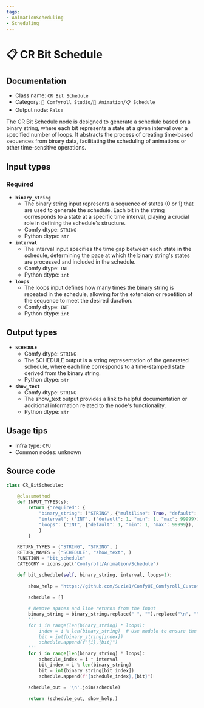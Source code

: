 ```yaml
---
tags:
- AnimationScheduling
- Scheduling
---
```


# 📋 CR Bit Schedule
## Documentation
- Class name: `CR Bit Schedule`
- Category: `🧩 Comfyroll Studio/🎥 Animation/📋 Schedule`
- Output node: `False`

The CR Bit Schedule node is designed to generate a schedule based on a binary string, where each bit represents a state at a given interval over a specified number of loops. It abstracts the process of creating time-based sequences from binary data, facilitating the scheduling of animations or other time-sensitive operations.
## Input types
### Required
- **`binary_string`**
    - The binary string input represents a sequence of states (0 or 1) that are used to generate the schedule. Each bit in the string corresponds to a state at a specific time interval, playing a crucial role in defining the schedule's structure.
    - Comfy dtype: `STRING`
    - Python dtype: `str`
- **`interval`**
    - The interval input specifies the time gap between each state in the schedule, determining the pace at which the binary string's states are processed and included in the schedule.
    - Comfy dtype: `INT`
    - Python dtype: `int`
- **`loops`**
    - The loops input defines how many times the binary string is repeated in the schedule, allowing for the extension or repetition of the sequence to meet the desired duration.
    - Comfy dtype: `INT`
    - Python dtype: `int`
## Output types
- **`SCHEDULE`**
    - Comfy dtype: `STRING`
    - The SCHEDULE output is a string representation of the generated schedule, where each line corresponds to a time-stamped state derived from the binary string.
    - Python dtype: `str`
- **`show_text`**
    - Comfy dtype: `STRING`
    - The show_text output provides a link to helpful documentation or additional information related to the node's functionality.
    - Python dtype: `str`
## Usage tips
- Infra type: `CPU`
- Common nodes: unknown


## Source code
```python
class CR_BitSchedule:
    
    @classmethod
    def INPUT_TYPES(s):
        return {"required": {
            "binary_string": ("STRING", {"multiline": True, "default": ""}),
            "interval": ("INT", {"default": 1, "min": 1, "max": 99999}),
            "loops": ("INT", {"default": 1, "min": 1, "max": 99999}),
            }
        }

    RETURN_TYPES = ("STRING", "STRING", )
    RETURN_NAMES = ("SCHEDULE", "show_text", )
    FUNCTION = "bit_schedule"
    CATEGORY = icons.get("Comfyroll/Animation/Schedule")    

    def bit_schedule(self, binary_string, interval, loops=1):
    
        show_help = "https://github.com/Suzie1/ComfyUI_Comfyroll_CustomNodes/wiki/Schedule-Nodes#cr-bit-schedule"
    
        schedule = []

        # Remove spaces and line returns from the input
        binary_string = binary_string.replace(" ", "").replace("\n", "")
        '''
        for i in range(len(binary_string) * loops):
            index = i % len(binary_string)  # Use modulo to ensure the index continues in a single sequence
            bit = int(binary_string[index])
            schedule.append(f"{i},{bit}")
        '''    
        for i in range(len(binary_string) * loops):
            schedule_index = i * interval
            bit_index = i % len(binary_string)
            bit = int(binary_string[bit_index])
            schedule.append(f"{schedule_index},{bit}")            
                
        schedule_out = '\n'.join(schedule)
        
        return (schedule_out, show_help,)

```
